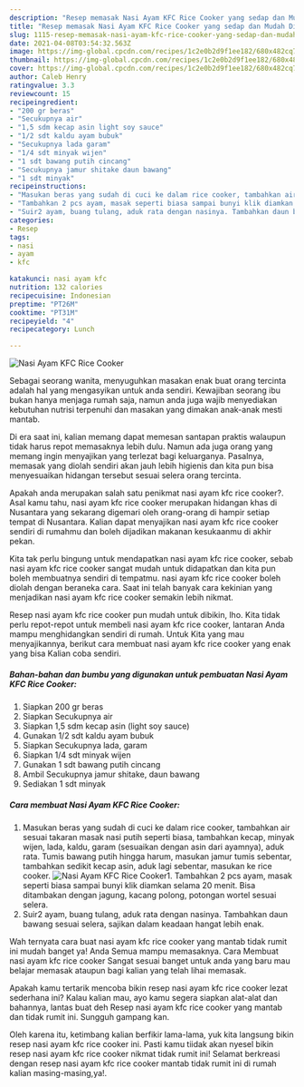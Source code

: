 ```yaml
---
description: "Resep memasak Nasi Ayam KFC Rice Cooker yang sedap dan Mudah Dibuat"
title: "Resep memasak Nasi Ayam KFC Rice Cooker yang sedap dan Mudah Dibuat"
slug: 1115-resep-memasak-nasi-ayam-kfc-rice-cooker-yang-sedap-dan-mudah-dibuat
date: 2021-04-08T03:54:32.563Z
image: https://img-global.cpcdn.com/recipes/1c2e0b2d9f1ee182/680x482cq70/nasi-ayam-kfc-rice-cooker-foto-resep-utama.jpg
thumbnail: https://img-global.cpcdn.com/recipes/1c2e0b2d9f1ee182/680x482cq70/nasi-ayam-kfc-rice-cooker-foto-resep-utama.jpg
cover: https://img-global.cpcdn.com/recipes/1c2e0b2d9f1ee182/680x482cq70/nasi-ayam-kfc-rice-cooker-foto-resep-utama.jpg
author: Caleb Henry
ratingvalue: 3.3
reviewcount: 15
recipeingredient:
- "200 gr beras"
- "Secukupnya air"
- "1,5 sdm kecap asin light soy sauce"
- "1/2 sdt kaldu ayam bubuk"
- "Secukupnya lada garam"
- "1/4 sdt minyak wijen"
- "1 sdt bawang putih cincang"
- "Secukupnya jamur shitake daun bawang"
- "1 sdt minyak"
recipeinstructions:
- "Masukan beras yang sudah di cuci ke dalam rice cooker, tambahkan air sesuai takaran masak nasi putih seperti biasa, tambahkan kecap, minyak wijen, lada, kaldu, garam (sesuaikan dengan asin dari ayamnya), aduk rata. Tumis bawang putih hingga harum, masukan jamur tumis sebentar, tambahkan sedikit kecap asin, aduk lagi sebentar, masukan ke rice cooker."
- "Tambahkan 2 pcs ayam, masak seperti biasa sampai bunyi klik diamkan selama 20 menit. Bisa ditambakan dengan jagung, kacang polong, potongan wortel sesuai selera."
- "Suir2 ayam, buang tulang, aduk rata dengan nasinya. Tambahkan daun bawang sesuai selera, sajikan dalam keadaan hangat lebih enak."
categories:
- Resep
tags:
- nasi
- ayam
- kfc

katakunci: nasi ayam kfc 
nutrition: 132 calories
recipecuisine: Indonesian
preptime: "PT26M"
cooktime: "PT31M"
recipeyield: "4"
recipecategory: Lunch

---
```



![Nasi Ayam KFC Rice Cooker](https://img-global.cpcdn.com/recipes/1c2e0b2d9f1ee182/680x482cq70/nasi-ayam-kfc-rice-cooker-foto-resep-utama.jpg)

Sebagai seorang wanita, menyuguhkan masakan enak buat orang tercinta adalah hal yang mengasyikan untuk anda sendiri. Kewajiban seorang ibu bukan hanya menjaga rumah saja, namun anda juga wajib menyediakan kebutuhan nutrisi terpenuhi dan masakan yang dimakan anak-anak mesti mantab.

Di era  saat ini, kalian memang dapat memesan santapan praktis walaupun tidak harus repot memasaknya lebih dulu. Namun ada juga orang yang memang ingin menyajikan yang terlezat bagi keluarganya. Pasalnya, memasak yang diolah sendiri akan jauh lebih higienis dan kita pun bisa menyesuaikan hidangan tersebut sesuai selera orang tercinta. 



Apakah anda merupakan salah satu penikmat nasi ayam kfc rice cooker?. Asal kamu tahu, nasi ayam kfc rice cooker merupakan hidangan khas di Nusantara yang sekarang digemari oleh orang-orang di hampir setiap tempat di Nusantara. Kalian dapat menyajikan nasi ayam kfc rice cooker sendiri di rumahmu dan boleh dijadikan makanan kesukaanmu di akhir pekan.

Kita tak perlu bingung untuk mendapatkan nasi ayam kfc rice cooker, sebab nasi ayam kfc rice cooker sangat mudah untuk didapatkan dan kita pun boleh membuatnya sendiri di tempatmu. nasi ayam kfc rice cooker boleh diolah dengan beraneka cara. Saat ini telah banyak cara kekinian yang menjadikan nasi ayam kfc rice cooker semakin lebih nikmat.

Resep nasi ayam kfc rice cooker pun mudah untuk dibikin, lho. Kita tidak perlu repot-repot untuk membeli nasi ayam kfc rice cooker, lantaran Anda mampu menghidangkan sendiri di rumah. Untuk Kita yang mau menyajikannya, berikut cara membuat nasi ayam kfc rice cooker yang enak yang bisa Kalian coba sendiri.

<!--inarticleads1-->

##### Bahan-bahan dan bumbu yang digunakan untuk pembuatan Nasi Ayam KFC Rice Cooker:

1. Siapkan 200 gr beras
1. Siapkan Secukupnya air
1. Siapkan 1,5 sdm kecap asin (light soy sauce)
1. Gunakan 1/2 sdt kaldu ayam bubuk
1. Siapkan Secukupnya lada, garam
1. Siapkan 1/4 sdt minyak wijen
1. Gunakan 1 sdt bawang putih cincang
1. Ambil Secukupnya jamur shitake, daun bawang
1. Sediakan 1 sdt minyak




<!--inarticleads2-->

##### Cara membuat Nasi Ayam KFC Rice Cooker:

1. Masukan beras yang sudah di cuci ke dalam rice cooker, tambahkan air sesuai takaran masak nasi putih seperti biasa, tambahkan kecap, minyak wijen, lada, kaldu, garam (sesuaikan dengan asin dari ayamnya), aduk rata. Tumis bawang putih hingga harum, masukan jamur tumis sebentar, tambahkan sedikit kecap asin, aduk lagi sebentar, masukan ke rice cooker.
<img src="https://img-global.cpcdn.com/steps/2b24b13d9456b263/160x128cq70/nasi-ayam-kfc-rice-cooker-langkah-memasak-1-foto.jpg" alt="Nasi Ayam KFC Rice Cooker">1. Tambahkan 2 pcs ayam, masak seperti biasa sampai bunyi klik diamkan selama 20 menit. Bisa ditambakan dengan jagung, kacang polong, potongan wortel sesuai selera.
1. Suir2 ayam, buang tulang, aduk rata dengan nasinya. Tambahkan daun bawang sesuai selera, sajikan dalam keadaan hangat lebih enak.




Wah ternyata cara buat nasi ayam kfc rice cooker yang mantab tidak rumit ini mudah banget ya! Anda Semua mampu memasaknya. Cara Membuat nasi ayam kfc rice cooker Sangat sesuai banget untuk anda yang baru mau belajar memasak ataupun bagi kalian yang telah lihai memasak.

Apakah kamu tertarik mencoba bikin resep nasi ayam kfc rice cooker lezat sederhana ini? Kalau kalian mau, ayo kamu segera siapkan alat-alat dan bahannya, lantas buat deh Resep nasi ayam kfc rice cooker yang mantab dan tidak rumit ini. Sungguh gampang kan. 

Oleh karena itu, ketimbang kalian berfikir lama-lama, yuk kita langsung bikin resep nasi ayam kfc rice cooker ini. Pasti kamu tiidak akan nyesel bikin resep nasi ayam kfc rice cooker nikmat tidak rumit ini! Selamat berkreasi dengan resep nasi ayam kfc rice cooker mantab tidak rumit ini di rumah kalian masing-masing,ya!.

